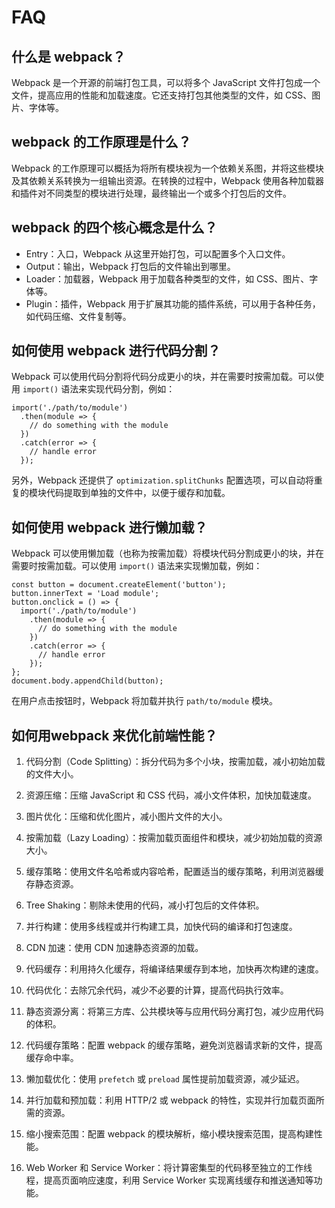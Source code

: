 # FAQ

## 什么是 webpack？

Webpack 是一个开源的前端打包工具，可以将多个 JavaScript 文件打包成一个文件，提高应用的性能和加载速度。它还支持打包其他类型的文件，如 CSS、图片、字体等。

## webpack 的工作原理是什么？

Webpack 的工作原理可以概括为将所有模块视为一个依赖关系图，并将这些模块及其依赖关系转换为一组输出资源。在转换的过程中，Webpack 使用各种加载器和插件对不同类型的模块进行处理，最终输出一个或多个打包后的文件。

## webpack 的四个核心概念是什么？

- Entry：入口，Webpack 从这里开始打包，可以配置多个入口文件。
- Output：输出，Webpack 打包后的文件输出到哪里。
- Loader：加载器，Webpack 用于加载各种类型的文件，如 CSS、图片、字体等。
- Plugin：插件，Webpack 用于扩展其功能的插件系统，可以用于各种任务，如代码压缩、文件复制等。

## 如何使用 webpack 进行代码分割？

Webpack 可以使用代码分割将代码分成更小的块，并在需要时按需加载。可以使用 `import()` 语法来实现代码分割，例如：

```
import('./path/to/module')
  .then(module => {
    // do something with the module
  })
  .catch(error => {
    // handle error
  });
```

另外，Webpack 还提供了 `optimization.splitChunks` 配置选项，可以自动将重复的模块代码提取到单独的文件中，以便于缓存和加载。

## 如何使用 webpack 进行懒加载？

Webpack 可以使用懒加载（也称为按需加载）将模块代码分割成更小的块，并在需要时按需加载。可以使用 `import()` 语法来实现懒加载，例如：

```
const button = document.createElement('button');
button.innerText = 'Load module';
button.onclick = () => {
  import('./path/to/module')
    .then(module => {
      // do something with the module
    })
    .catch(error => {
      // handle error
    });
};
document.body.appendChild(button);
```

在用户点击按钮时，Webpack 将加载并执行 `path/to/module` 模块。

## 如何⽤webpack 来优化前端性能？

1. 代码分割（Code Splitting）：拆分代码为多个小块，按需加载，减小初始加载的文件大小。

2. 资源压缩：压缩 JavaScript 和 CSS 代码，减小文件体积，加快加载速度。

3. 图片优化：压缩和优化图片，减小图片文件的大小。

4. 按需加载（Lazy Loading）：按需加载页面组件和模块，减少初始加载的资源大小。

5. 缓存策略：使用文件名哈希或内容哈希，配置适当的缓存策略，利用浏览器缓存静态资源。

6. Tree Shaking：剔除未使用的代码，减小打包后的文件体积。

7. 并行构建：使用多线程或并行构建工具，加快代码的编译和打包速度。

8. CDN 加速：使用 CDN 加速静态资源的加载。

9. 代码缓存：利用持久化缓存，将编译结果缓存到本地，加快再次构建的速度。

10. 代码优化：去除冗余代码，减少不必要的计算，提高代码执行效率。

11. 静态资源分离：将第三方库、公共模块等与应用代码分离打包，减少应用代码的体积。

12. 代码缓存策略：配置 webpack 的缓存策略，避免浏览器请求新的文件，提高缓存命中率。

13. 懒加载优化：使用 `prefetch` 或 `preload` 属性提前加载资源，减少延迟。

14. 并行加载和预加载：利用 HTTP/2 或 webpack 的特性，实现并行加载页面所需的资源。

15. 缩小搜索范围：配置 webpack 的模块解析，缩小模块搜索范围，提高构建性能。

16. Web Worker 和 Service Worker：将计算密集型的代码移至独立的工作线程，提高页面响应速度，利用 Service Worker 实现离线缓存和推送通知等功能。
